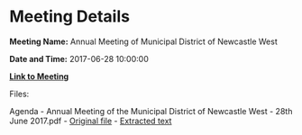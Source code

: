 # Meeting Details

**Meeting Name:** Annual Meeting of Municipal District of Newcastle West

**Date and Time:** 2017-06-28 10:00:00

**[Link to Meeting](https://www.limerick.ie/council/whats-on/annual-meeting-municipal-district-newcastle-west-1)**

Files: 

Agenda - Annual Meeting of the Municipal District of Newcastle West - 28th June 2017.pdf - [Original file](https://www.limerick.ie/sites/default/files/media/documents/2017-06/00%202017-06-28%20Agenda%20Annual%20Meeting%202017.pdf) - [Extracted text](./Agenda%20-%20Annual%20Meeting%20of%20the%20Municipal%20District%20of%20Newcastle%20West%20-%2028th%20June%202017.md)

